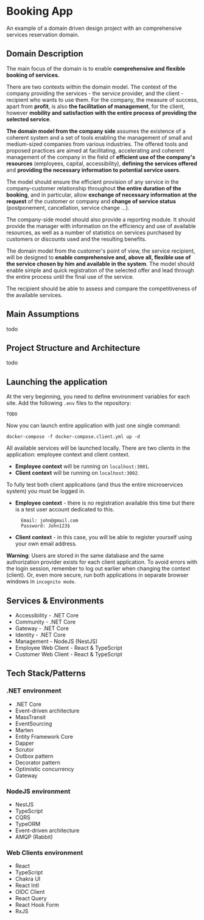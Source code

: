 # Booking App
An example of a domain driven design project with an comprehensive services reservation domain.

## Domain Description
The main focus of the domain is to enable **comprehensive and flexible booking of services.**

There are two contexts within the domain model. The context of the company providing the services - the service provider, and the client - recipient who wants to use them. For the company, the measure of success, apart from **profit**, is also **the facilitation of management**, for the client, however **mobility and satisfaction with the entire process of providing the selected service**.

**The domain model from the company side** assumes the existence of a coherent system and a set of tools enabling the management of small and medium-sized companies from various industries. The offered tools and proposed practices are aimed at facilitating, accelerating and coherent management of the company in the field of **efficient use of the company's resources** (employees, capital, accessibility), **defining the services offered** and **providing the necessary information to potential service users**.

The model should ensure the efficient provision of any service in the company-customer relationship throughout **the entire duration of the booking**, and in particular, allow **exchange of necessary information at the request** of the customer or company and **change of service status** (postponement, cancellation, service change ...).

The company-side model should also provide a reporting module. It should provide the manager with information on the efficiency and use of available resources, as well as a number of statistics on services purchased by customers or discounts used and the resulting benefits.

The domain model from the customer's point of view, the service recipient, will be designed to **enable comprehensive and, above all, flexible use of the service chosen by him and available in the system**. The model should enable simple and quick registration of the selected offer and lead through the entire process until the final use of the service.

The recipient should be able to assess and compare the competitiveness of the available services.

## Main Assumptions
todo

## Project Structure and Architecture
todo

## Launching the application

At the very beginning, you need to define environment variables for each site. Add the following `.env` files to the repository:
```
TODO
```
Now you can launch entire application with just one single command:
```
docker-compose -f docker-compose.client.yml up -d
```
All available services will be launched locally. There are two clients in the application: employee context and client context.
  - **Employee context** will be running on `localhost:3001`.
  - **Client context** will be running on `localhost:3002`.

To fully test both client applications (and thus the entire microservices system) you must be logged in.
  - **Employee context** - there is no registration available this time but there is a test user account dedicated to this.
      
      ```
        Email: john@gmail.com
        Password: John123$
      ```
  - **Client context** - in this case, you will be able to register yourself using your own email address.

**Warning**: Users are stored in the same database and the same authorization provider exists for each client application. To avoid errors with the login session, remember to log out earlier when changing the context (client). Or, even more secure, run both applications in separate browser windows in `incognito mode`.


## Services & Environments
* Accessibility - .NET Core
* Community - .NET Core
* Gateway - .NET Core
* Identity - .NET Core
* Management - NodeJS (NestJS)
* Employee Web Client - React & TypeScript
* Customer Web Client - React & TypeScript

## Tech Stack/Patterns

### .NET environment
* .NET Core
* Event-driven architecture
* MassTransit
* EventSourcing
* Marten
* Entity Framework Core
* Dapper
* Scrutor
* Outbox pattern
* Decorator pattern
* Optimistic concurrency
* Gateway

### NodeJS environment
* NestJS
* TypeScript
* CQRS
* TypeORM
* Event-driven architecture
* AMQP (Rabbit)

### Web Clients environment
* React
* TypeScript
* Chakra UI
* React Intl
* OIDC Client
* React Query
* React Hook Form
* RxJS
